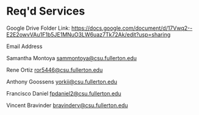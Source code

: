 # Req'd Services

Google Drive Folder Link: https://docs.google.com/document/d/17Vwq2--E2E2owvVAu1F1b5JE1MNuO3LW6uaz7Tk72Ak/edit?usp=sharing


Email Address

Samantha Montoya     sammontoya@csu.fullerton.edu

Rene Ortiz           ror5446@csu.fullerton.edu

Anthony Goossens     yorkii@csu.fullerton.edu

Francisco Daniel     fpdaniel2@csu.fullerton.edu

Vincent Bravinder    bravinderv@csu.fullerton.edu


